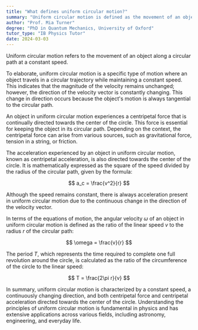 ```yaml
---
title: "What defines uniform circular motion?"
summary: "Uniform circular motion is defined as the movement of an object in a circular path at a constant speed."
author: "Prof. Mia Turner"
degree: "PhD in Quantum Mechanics, University of Oxford"
tutor_type: "IB Physics Tutor"
date: 2024-03-03
---
```


Uniform circular motion refers to the movement of an object along a circular path at a constant speed.

To elaborate, uniform circular motion is a specific type of motion where an object travels in a circular trajectory while maintaining a constant speed. This indicates that the magnitude of the velocity remains unchanged; however, the direction of the velocity vector is constantly changing. This change in direction occurs because the object's motion is always tangential to the circular path.

An object in uniform circular motion experiences a centripetal force that is continually directed towards the center of the circle. This force is essential for keeping the object in its circular path. Depending on the context, the centripetal force can arise from various sources, such as gravitational force, tension in a string, or friction.

The acceleration experienced by an object in uniform circular motion, known as centripetal acceleration, is also directed towards the center of the circle. It is mathematically expressed as the square of the speed divided by the radius of the circular path, given by the formula:

$$
a_c = \frac{v^2}{r}
$$

Although the speed remains constant, there is always acceleration present in uniform circular motion due to the continuous change in the direction of the velocity vector.

In terms of the equations of motion, the angular velocity $\omega$ of an object in uniform circular motion is defined as the ratio of the linear speed $v$ to the radius $r$ of the circular path:

$$
\omega = \frac{v}{r}
$$

The period $T$, which represents the time required to complete one full revolution around the circle, is calculated as the ratio of the circumference of the circle to the linear speed:

$$
T = \frac{2\pi r}{v}
$$

In summary, uniform circular motion is characterized by a constant speed, a continuously changing direction, and both centripetal force and centripetal acceleration directed towards the center of the circle. Understanding the principles of uniform circular motion is fundamental in physics and has extensive applications across various fields, including astronomy, engineering, and everyday life.
    
